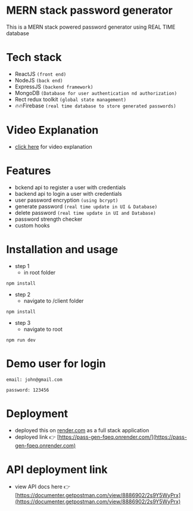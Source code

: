 # MERN stack password generator

This is a MERN stack powered password generator using REAL TIME database 

# Tech stack

 - ReactJS `(front end)`
 - NodeJS `(back end)`
 - ExpressJS `(backend framework)`
 - MongoDB `(Database for user authentication nd authorization)`
 - Rect redux toolkit `(global state management)`
 - 🔥🔥Firebase `(real time database to store generated passwords)`
# Video Explanation
 - [click here](https://youtu.be/8Sxo2Ii7Ngg) for video explanation
# Features
 - bckend api to register a user with credentials
 - backend api to login a user with credentials
 - user password encryption `(using bcrypt)` 
 - generate password `(real time update in UI & Database)` 
 - delete password `(real time update in UI and Database)` 
 - password strength checker 
 - custom hooks

# Installation and usage

 - step 1
    - in root folder
 ```
 npm install
 ```
 - step 2
    - navigate to /client folder
 ```
 npm install
 ```
  - step 3
    - navigate to root
 ```
 npm run dev
 ```
 # Demo user for login

  `email: john@gmail.com`

  `password: 123456`

 # Deployment
  - deployed this on [render.com](https://dashboard.render.com) as a full stack application
  - deployed link 👉 [https://pass-gen-fqeq.onrender.com/](https://pass-gen-fqeq.onrender.com)

# API deployment link
 - view API docs here 👉 [https://documenter.getpostman.com/view/8886902/2s9Y5WyPrx](https://documenter.getpostman.com/view/8886902/2s9Y5WyPrx) 


